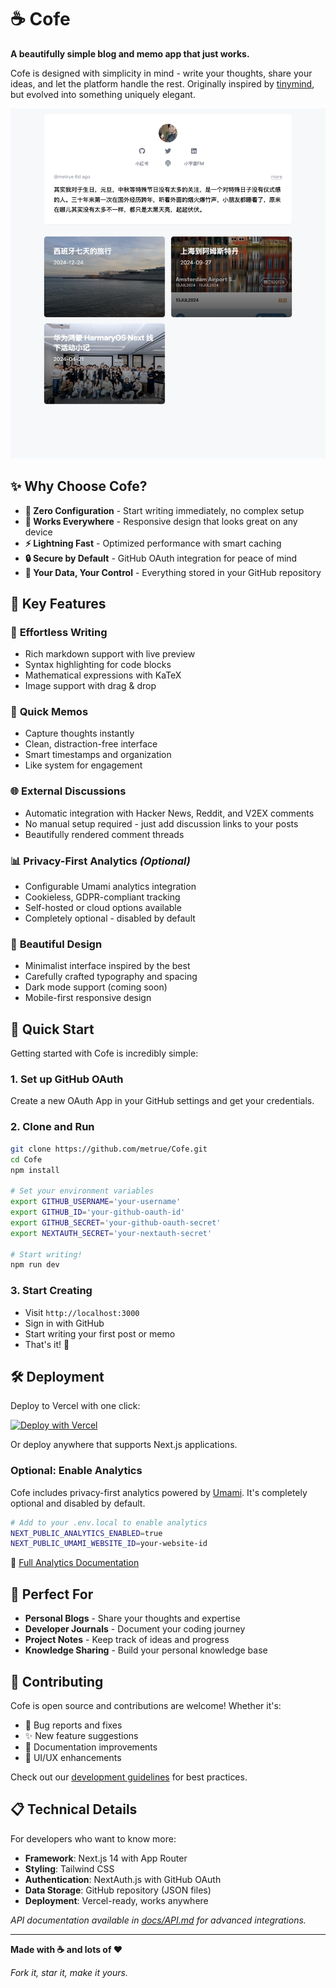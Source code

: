 # ☕ Cofe

**A beautifully simple blog and memo app that just works.**

Cofe is designed with simplicity in mind - write your thoughts, share your ideas, and let the platform handle the rest. Originally inspired by [tinymind](https://github.com/mazzzystar/tinymind), but evolved into something uniquely elegant.

![Cofe App Screenshot](https://github.com/metrue/cofe/blob/main/data/assets/images/Cofe-app.png?raw=true)

## ✨ Why Choose Cofe?

- **🎯 Zero Configuration** - Start writing immediately, no complex setup
- **📱 Works Everywhere** - Responsive design that looks great on any device  
- **⚡ Lightning Fast** - Optimized performance with smart caching
- **🔒 Secure by Default** - GitHub OAuth integration for peace of mind
- **💾 Your Data, Your Control** - Everything stored in your GitHub repository

## 🌟 Key Features

### 📝 **Effortless Writing**
- Rich markdown support with live preview
- Syntax highlighting for code blocks
- Mathematical expressions with KaTeX
- Image support with drag & drop

### 💭 **Quick Memos**  
- Capture thoughts instantly
- Clean, distraction-free interface
- Smart timestamps and organization
- Like system for engagement

### 🌐 **External Discussions**
- Automatic integration with Hacker News, Reddit, and V2EX comments
- No manual setup required - just add discussion links to your posts
- Beautifully rendered comment threads

### 📊 **Privacy-First Analytics** *(Optional)*
- Configurable Umami analytics integration
- Cookieless, GDPR-compliant tracking
- Self-hosted or cloud options available
- Completely optional - disabled by default

### 🎨 **Beautiful Design**
- Minimalist interface inspired by the best
- Carefully crafted typography and spacing
- Dark mode support (coming soon)
- Mobile-first responsive design

## 🚀 Quick Start

Getting started with Cofe is incredibly simple:

### 1. **Set up GitHub OAuth**
Create a new OAuth App in your GitHub settings and get your credentials.

### 2. **Clone and Run**
```bash
git clone https://github.com/metrue/Cofe.git
cd Cofe
npm install

# Set your environment variables
export GITHUB_USERNAME='your-username'
export GITHUB_ID='your-github-oauth-id'  
export GITHUB_SECRET='your-github-oauth-secret'
export NEXTAUTH_SECRET='your-nextauth-secret'

# Start writing!
npm run dev
```

### 3. **Start Creating**
- Visit `http://localhost:3000` 
- Sign in with GitHub
- Start writing your first post or memo
- That's it! 🎉

## 🛠️ Deployment

Deploy to Vercel with one click:

[![Deploy with Vercel](https://vercel.com/button)](https://vercel.com/new/clone?repository-url=https://github.com/metrue/Cofe)

Or deploy anywhere that supports Next.js applications.

### Optional: Enable Analytics

Cofe includes privacy-first analytics powered by [Umami](https://umami.is). It's completely optional and disabled by default.

```bash
# Add to your .env.local to enable analytics
NEXT_PUBLIC_ANALYTICS_ENABLED=true
NEXT_PUBLIC_UMAMI_WEBSITE_ID=your-website-id
```

📖 [Full Analytics Documentation](./docs/ANALYTICS.md)

## 🎯 Perfect For

- **Personal Blogs** - Share your thoughts and expertise
- **Developer Journals** - Document your coding journey  
- **Project Notes** - Keep track of ideas and progress
- **Knowledge Sharing** - Build your personal knowledge base

## 🤝 Contributing

Cofe is open source and contributions are welcome! Whether it's:
- 🐛 Bug reports and fixes
- ✨ New feature suggestions  
- 📝 Documentation improvements
- 🎨 UI/UX enhancements

Check out our [development guidelines](./CLAUDE.md) for best practices.

## 📋 Technical Details

For developers who want to know more:
- **Framework**: Next.js 14 with App Router
- **Styling**: Tailwind CSS
- **Authentication**: NextAuth.js with GitHub OAuth
- **Data Storage**: GitHub repository (JSON files)
- **Deployment**: Vercel-ready, works anywhere

*API documentation available in [docs/API.md](./docs/API.md) for advanced integrations.*

---

**Made with ☕ and lots of ❤️**

*Fork it, star it, make it yours.*